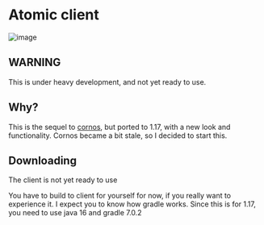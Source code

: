 # Atomic client
![image](https://user-images.githubusercontent.com/80022388/121610880-4bf14280-ca57-11eb-97ff-1c94461533ae.png)
## WARNING
This is under heavy development, and not yet ready to use.

## Why?
This is the sequel to [cornos](https://cornos.cf), but ported to 1.17, with a new look and functionality. Cornos became a bit stale, so I decided to start this.

## Downloading
The client is not yet ready to use

You have to build to client for yourself for now, if you really want to experience it. I expect you to know how gradle works. Since this is for 1.17, you need to use java 16 and gradle 7.0.2
